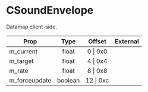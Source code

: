 # CSoundEnvelope

Datamap client-side.

|Prop|Type|Offset|External|
|---|:-:|:-:|--:|
|m_current|float|0 \| 0x0||
|m_target|float|4 \| 0x4||
|m_rate|float|8 \| 0x8||
|m_forceupdate|boolean|12 \| 0xc||
